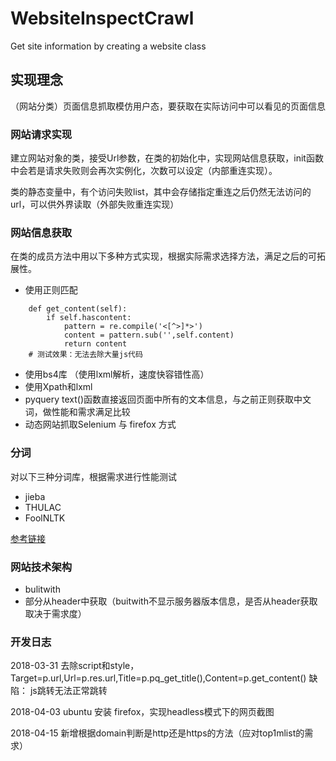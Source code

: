 # WebsiteInspectCrawl
Get site information by creating a website class

## 实现理念

（网站分类）页面信息抓取模仿用户态，要获取在实际访问中可以看见的页面信息

### 网站请求实现

建立网站对象的类，接受Url参数，在类的初始化中，实现网站信息获取，init函数中会若是请求失败则会再次实例化，次数可以设定（内部重连实现）。

类的静态变量中，有个访问失败list，其中会存储指定重连之后仍然无法访问的url，可以供外界读取（外部失败重连实现）

### 网站信息获取

在类的成员方法中用以下多种方式实现，根据实际需求选择方法，满足之后的可拓展性。
* 使用正则匹配
```
    def get_content(self):
        if self.hascontent:
            pattern = re.compile('<[^>]*>')
            content = pattern.sub('',self.content)
            return content
    # 测试效果：无法去除大量js代码
```
* 使用bs4库 （使用lxml解析，速度快容错性高）
* 使用Xpath和lxml 
* pyquery  text()函数直接返回页面中所有的文本信息，与之前正则获取中文词，做性能和需求满足比较
* 动态网站抓取Selenium 与 firefox 方式

### 分词

对以下三种分词库，根据需求进行性能测试
* jieba
* THULAC
* FoolNLTK

[参考链接](https://cuiqingcai.com/5844.html)

### 网站技术架构
* bulitwith 
* 部分从header中获取（buitwith不显示服务器版本信息，是否从header获取取决于需求度）


### 开发日志
2018-03-31
去除script和style，
Target=p.url,Url=p.res.url,Title=p.pq_get_title(),Content=p.get_content()
缺陷： js跳转无法正常跳转


2018-04-03
ubuntu 安装 firefox，实现headless模式下的网页截图

2018-04-15
新增根据domain判断是http还是https的方法（应对top1mlist的需求）



